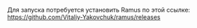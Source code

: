 Для запуска потребуется установить Ramus по этой ссылке: https://github.com/Vitaliy-Yakovchuk/ramus/releases
